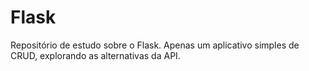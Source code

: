 # Flask
Repositório de estudo sobre o Flask. 
Apenas um aplicativo simples de CRUD, explorando as alternativas da API.
